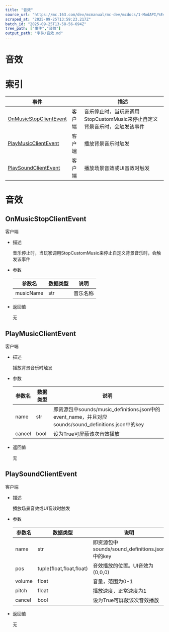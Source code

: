 ```yaml
---
title: "音效"
source_url: "https://mc.163.com/dev/mcmanual/mc-dev/mcdocs/1-ModAPI/%E4%BA%8B%E4%BB%B6/%E9%9F%B3%E6%95%88.html"
scraped_at: "2025-09-25T13:59:23.217Z"
batch_id: "2025-09-25T13-58-56-694Z"
tree_path: ["事件","音效"]
output_path: "事件/音效.md"
---
```


#  音效

#  索引

| 事件 |  | 描述 |
| --- | --- | --- |
| [OnMusicStopClientEvent](/事件/音效#onmusicstopclientevent) | 客户端 | 音乐停止时，当玩家调用StopCustomMusic来停止自定义背景音乐时，会触发该事件 |
| [PlayMusicClientEvent](/事件/音效#playmusicclientevent) | 客户端 | 播放背景音乐时触发 |
| [PlaySoundClientEvent](/事件/音效#playsoundclientevent) | 客户端 | 播放场景音效或UI音效时触发 |

#  音效

##  OnMusicStopClientEvent

客户端

*   描述
    
    音乐停止时，当玩家调用StopCustomMusic来停止自定义背景音乐时，会触发该事件
    
*   参数
    
    | 参数名 | 数据类型 | 说明 |
    | --- | --- | --- |
    | musicName | str | 音乐名称 |
    
*   返回值
    
    无
    

##  PlayMusicClientEvent

客户端

*   描述
    
    播放背景音乐时触发
    
*   参数
    
    | 参数名 | 数据类型 | 说明 |
    | --- | --- | --- |
    | name | str | 即资源包中sounds/music_definitions.json中的event_name，并且对应sounds/sound_definitions.json中的key |
    | cancel | bool | 设为True可屏蔽该次音效播放 |
    
*   返回值
    
    无
    

##  PlaySoundClientEvent

客户端

*   描述
    
    播放场景音效或UI音效时触发
    
*   参数
    
    | 参数名 | 数据类型 | 说明 |
    | --- | --- | --- |
    | name | str | 即资源包中sounds/sound_definitions.json中的key |
    | pos | tuple(float,float,float) | 音效播放的位置。UI音效为(0,0,0) |
    | volume | float | 音量，范围为0-1 |
    | pitch | float | 播放速度，正常速度为1 |
    | cancel | bool | 设为True可屏蔽该次音效播放 |
    
*   返回值
    
    无